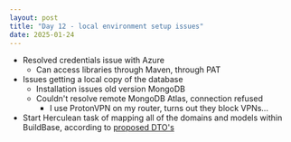 ```yaml
---
layout: post
title: "Day 12 - local environment setup issues"
date: 2025-01-24
---
```


- Resolved credentials issue with Azure
  - Can access libraries through Maven, through PAT
- Issues getting a local copy of the database
  - Installation issues old version MongoDB
  - Couldn't resolve remote MongoDB Atlas, connection refused
    - I use ProtonVPN on my router, turns out they block VPNs...
- Start Herculean task of mapping all of the domains and models within BuildBase,
according to [proposed DTO's](https://github.com/Strouwi-BV/strouwi_documentation/blob/main/Technical/Projects/ResourceCapacityPlanning/4_dtos.md)
